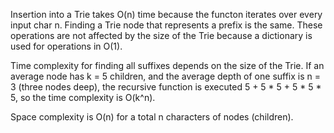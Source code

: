 Insertion into a Trie takes O(n) time because the functon iterates over every input char n. Finding a Trie node that represents a prefix is the same. These operations are not affected by the size of the Trie because a dictionary is used for operations in O(1).

Time complexity for finding all suffixes depends on the size of the Trie. If an average node has k = 5 children, and the average depth of one suffix is n = 3 (three nodes deep), the recursive function is executed 5 + 5 * 5 + 5 * 5 * 5, so the time complexity is O(k^n).

Space complexity is O(n) for a total n characters of nodes (children).

